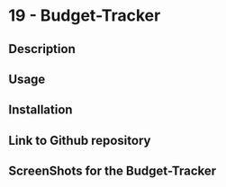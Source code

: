 # 19 - Budget-Tracker


## Description

## Usage

## Installation 

## Link to Github repository

## ScreenShots for the Budget-Tracker

